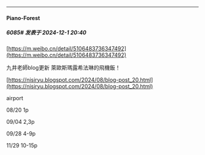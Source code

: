 ﻿
*****

####  Piano-Forest  
##### 6085#       发表于 2024-12-1 20:40

[https://m.weibo.cn/detail/5106483736347492](https://m.weibo.cn/detail/5106483736347492)

九井老師blog更新 萊歐斯瑪露希法琳的飛機飯！

[https://nisiryu.blogspot.com/2024/08/blog-post_20.html](https://nisiryu.blogspot.com/2024/08/blog-post_20.html)

airport

08/20 1p

09/04 2,3p

09/28 4-9p

11/29 10-15p

